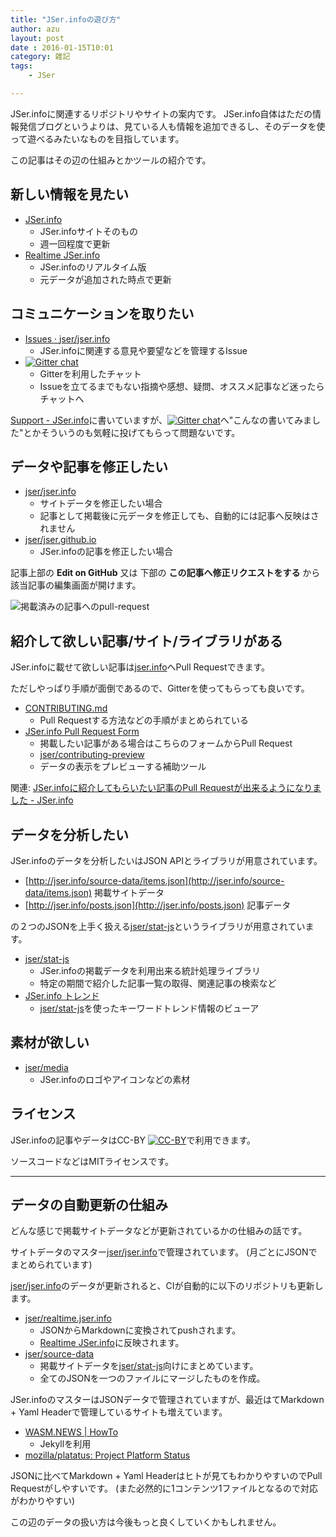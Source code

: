 ```yaml
---
title: "JSer.infoの遊び方"
author: azu
layout: post
date : 2016-01-15T10:01
category: 雑記
tags:
    - JSer

---
```


JSer.infoに関連するリポジトリやサイトの案内です。
JSer.info自体はただの情報発信ブログというよりは、見ている人も情報を追加できるし、そのデータを使って遊べるみたいなものを目指しています。

この記事はその辺の仕組みとかツールの紹介です。

## 新しい情報を見たい

- [JSer.info](http://jser.info/)
	- JSer.infoサイトそのもの
	- 週一回程度で更新
- [Realtime JSer.info](http://realtime.jser.info/)
	- JSer.infoのリアルタイム版
	- 元データが追加された時点で更新


## コミュニケーションを取りたい

- [Issues · jser/jser.info](https://github.com/jser/jser.info/issues "Issues · jser/jser.info")
	- JSer.infoに関連する意見や要望などを管理するIssue
- [![Gitter chat](https://badges.gitter.im/jser/jser.info.png)](https://gitter.im/jser/jser.info)
	- Gitterを利用したチャット
	- Issueを立てるまでもない指摘や感想、疑問、オススメ記事など迷ったらチャットへ

[Support - JSer.info](http://jser.info/support/ "Support - JSer.info")に書いていますが、[![Gitter chat](https://badges.gitter.im/jser/jser.info.png)](https://gitter.im/jser/jser.info)へ"こんなの書いてみました"とかそういうのも気軽に投げてもらって問題ないです。

## データや記事を修正したい

- [jser/jser.info](https://github.com/jser/jser.info "jser/jser.info")
	- サイトデータを修正したい場合
	- 記事として掲載後に元データを修正しても、自動的には記事へ反映はされません
- [jser/jser.github.io](https://github.com/jser/jser.github.io "jser/jser.github.io")
	- JSer.infoの記事を修正したい場合

記事上部の **Edit on GitHub** 又は 下部の **この記事へ修正リクエストをする** から該当記事の編集画面が開けます。

![掲載済みの記事へのpull-request](http://take.ms/suw5I)


## 紹介して欲しい記事/サイト/ライブラリがある

JSer.infoに載せて欲しい記事は[jser.info](https://github.com/jser/jser.info)へPull Requestできます。

ただしやっぱり手順が面倒であるので、Gitterを使ってもらっても良いです。

- [CONTRIBUTING.md](https://github.com/jser/jser.info/blob/gh-pages/CONTRIBUTING.md)
	- Pull Requestする方法などの手順がまとめられている
- [JSer.info Pull Request Form](http://jser.info/contributing/ "JSer.info Pull Request Form")
	- 掲載したい記事がある場合はこちらのフォームからPull Request
	- [jser/contributing-preview](https://github.com/jser/contributing-preview "jser/contributing-preview")
	- データの表示をプレビューする補助ツール

関連: [JSer.infoに紹介してもらいたい記事のPull Requestが出来るようになりました - JSer.info](http://jser.info/post/75446735069/jser-info-pull-request/ "JSer.infoに紹介してもらいたい記事のPull Requestが出来るようになりました - JSer.info")


## データを分析したい

JSer.infoのデータを分析したいはJSON APIとライブラリが用意されています。

- [http://jser.info/source-data/items.json](http://jser.info/source-data/items.json) 掲載サイトデータ
- [http://jser.info/posts.json](http://jser.info/posts.json) 記事データ

の２つのJSONを上手く扱える[jser/stat-js](https://github.com/jser/stat-js "jser/stat-js")というライブラリが用意されています。

- [jser/stat-js](https://github.com/jser/stat-js "jser/stat-js")
	- JSer.infoの掲載データを利用出来る統計処理ライブラリ
	- 特定の期間で紹介した記事一覧の取得、関連記事の検索など
- [JSer.info トレンド](http://jser.info/trends/ "JSer.info トレンド")
	- [jser/stat-js](https://github.com/jser/stat-js "jser/stat-js")を使ったキーワードトレンド情報のビューア

## 素材が欲しい

- [jser/media](https://github.com/jser/media "jser/media")
	- JSer.infoのロゴやアイコンなどの素材


## ライセンス

JSer.infoの記事やデータはCC-BY [![CC-BY](https://i.creativecommons.org/l/by/4.0/88x31.png)](http://creativecommons.org/licenses/by/4.0/)で利用できます。

ソースコードなどはMITライセンスです。

-------

## データの自動更新の仕組み

どんな感じで掲載サイトデータなどが更新されているかの仕組みの話です。

サイトデータのマスター[jser/jser.info](https://github.com/jser/jser.info/ "jser/jser.info")で管理されています。
(月ごとにJSONでまとめられています)

[jser/jser.info](https://github.com/jser/jser.info/ "jser/jser.info")のデータが更新されると、CIが自動的に以下のリポジトリも更新します。

- [jser/realtime.jser.info](https://github.com/jser/realtime.jser.info "jser/realtime.jser.info")
	- JSONからMarkdownに変換されてpushされます。
	- [Realtime JSer.info](http://realtime.jser.info/ "Realtime JSer.info")に反映されます。
- [jser/source-data](https://github.com/jser/source-data "jser/source-data")
	- 掲載サイトデータを[jser/stat-js](https://github.com/jser/stat-js "jser/stat-js")向けにまとめています。
	- 全てのJSONを一つのファイルにマージしたものを作成。

JSer.infoのマスターはJSONデータで管理されていますが、最近はてMarkdown + Yaml Headerで管理しているサイトも増えています。

- [WASM.NEWS | HowTo](https://wasm.news/contributing.html "WASM.NEWS | HowTo")
	- Jekyllを利用
- [mozilla/platatus: Project Platform Status](https://github.com/mozilla/platatus/ "mozilla/platatus: Project Platform Status")

JSONに比べてMarkdown + Yaml Headerはヒトが見てもわかりやすいのでPull Requestがしやすいです。
(また必然的に1コンテンツ1ファイルとなるので対応がわかりやすい)

この辺のデータの扱い方は今後もっと良くしていくかもしれません。
